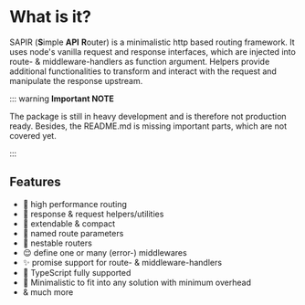 # What is it?

SAPIR (**S**imple **API** **R**outer) is a minimalistic http based routing framework.
It uses node's vanilla request and response interfaces, which are injected into route- & middleware-handlers as function argument.
Helpers provide additional functionalities to transform and interact with the request and manipulate the response upstream.
 
::: warning **Important NOTE**

The package is still in heavy development and is therefore not production ready.
Besides, the README.md is missing important parts, which are not covered yet. 

:::

## Features

- 🚀 high performance routing
- 🧰 response & request helpers/utilities
- 💼 extendable & compact
- 🛫 named route parameters
- 📁 nestable routers
- 😌 define one or many (error-) middlewares
- ✨ promise support for route- & middleware-handlers
- 👕 TypeScript fully supported
- 🤏 Minimalistic to fit into any solution with minimum overhead
- & much more
